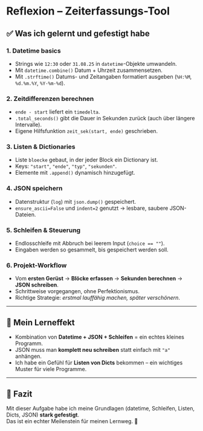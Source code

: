 # Reflexion – Zeiterfassungs-Tool

## ✅ Was ich gelernt und gefestigt habe

### 1. Datetime basics
- Strings wie `12:30` oder `31.08.25` in `datetime`-Objekte umwandeln.
- Mit `datetime.combine()` Datum + Uhrzeit zusammensetzen.
- Mit `.strftime()` Datums- und Zeitangaben formatiert ausgeben (`%H:%M`, `%d.%m.%Y`, `%Y-%m-%d`).

### 2. Zeitdifferenzen berechnen
- `ende - start` liefert ein `timedelta`.
- `.total_seconds()` gibt die Dauer in Sekunden zurück (auch über längere Intervalle).
- Eigene Hilfsfunktion `zeit_sek(start, ende)` geschrieben.

### 3. Listen & Dictionaries
- Liste `bloecke` gebaut, in der jeder Block ein Dictionary ist.
- Keys: `"start"`, `"ende"`, `"typ"`, `"sekunden"`.
- Elemente mit `.append()` dynamisch hinzugefügt.

### 4. JSON speichern
- Datenstruktur (`log`) mit `json.dump()` gespeichert.
- `ensure_ascii=False` und `indent=2` genutzt → lesbare, saubere JSON-Dateien.

### 5. Schleifen & Steuerung
- Endlosschleife mit Abbruch bei leerem Input (`choice == ""`).
- Eingaben werden so gesammelt, bis gespeichert werden soll.

### 6. Projekt-Workflow
- Vom **ersten Gerüst** → **Blöcke erfassen** → **Sekunden berechnen** → **JSON schreiben**.
- Schrittweise vorgegangen, ohne Perfektionismus.
- Richtige Strategie: *erstmal lauffähig machen, später verschönern*.

---

## 🎯 Mein Lerneffekt
- Kombination von **Datetime + JSON + Schleifen** = ein echtes kleines Programm.
- JSON muss man **komplett neu schreiben** statt einfach mit `"a"` anhängen.
- Ich habe ein Gefühl für **Listen von Dicts** bekommen – ein wichtiges Muster für viele Programme.

---

## 🚀 Fazit
Mit dieser Aufgabe habe ich meine Grundlagen (datetime, Schleifen, Listen, Dicts, JSON) **stark gefestigt**.  
Das ist ein echter Meilenstein für meinen Lernweg. 🎉
